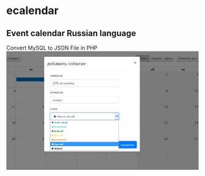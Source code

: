 # ecalendar
Event calendar
Russian language
------------
Convert MySQL to JSON File in PHP
![Image alt](https://github.com/Stylesproline/ecalendar/blob/master/event.png)
